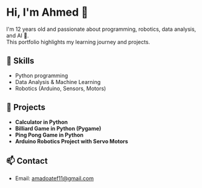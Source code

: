 # Hi, I'm Ahmed 👋

I'm 12 years old and passionate about programming, robotics, data analysis, and AI 🤖.  
This portfolio highlights my learning journey and projects.

## 🚀 Skills
- Python programming  
- Data Analysis & Machine Learning  
- Robotics (Arduino, Sensors, Motors)  

## 📂 Projects 
- **Calculator in Python**  
- **Billiard Game in Python (Pygame)** 
- **Ping Pong Game in Python** 
- **Arduino Robotics Project with Servo Motors**

## 📫 Contact
- Email: amadoatef11@gmail.com

